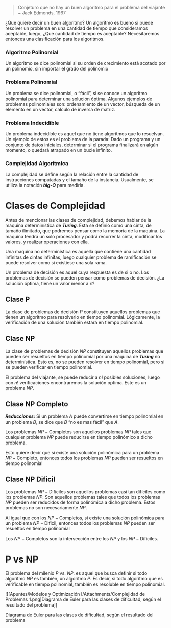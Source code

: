 > Conjeturo que no hay un buen algoritmo para el problema del viajante ~ Jack Edmonds, 1967
> 

¿Que quiere decir un buen algoritmo? Un algoritmo es bueno si puede resolver un problema en una cantidad de tiempo que consideramos aceptable, luego, ¿Que cantidad de tiempo es aceptable? Necesitaremos entonces una clasificación para los algoritmos.

### Algoritmo Polinomial

Un algoritmo se dice polinomial si su orden de crecimiento está acotado por un polinomio, sin importar el grado del polinomio

### Problema Polinomial

Un problema se dice polinomial, o “fácil”, si se conoce un algoritmo polinomial para determinar una solución óptima. Algunos ejemplos de problemas polinomiales son: ordenamiento de un vector, búsqueda de un elemento en un vector, calculo de inversa de matriz.

### Problema Indecidible

Un problema indecidible es aquel que no tiene algoritmos que lo resuelvan. Un ejemplo de estos es el problema de la parada: Dado un programa y un conjunto de datos iniciales, determinar si el programa finalizará en algún momento, o quedará atrapado en un bucle infinito.

### Complejidad Algorítmica

La complejidad se define según la relación entre la cantidad de instrucciones computadas y el tamaño de la instancia. Usualmente, se utiliza la notación ***big-O*** para medirla.

# Clases de Complejidad

Antes de mencionar las clases de complejidad, debemos hablar de la maquina determinística de ***Turing***. Esta se definió como una cinta, de tamaño ilimitado, que podremos pensar como la memoria de la maquina. La maquina tendrá un solo procesador y podrá recorrer la cinta, modificar los valores, y realizar operaciones con ella.

Una maquina no determinística es aquella que contiene una cantidad infinitas de cintas infinitas, luego cualquier problema de ramificación se puede resolver como si existiese una sola rama.

Un problema de decisión es aquel cuya respuesta es de si o no. Los problemas de decisión se pueden pensar como problemas de decisión. ¿La solución óptima, tiene un valor menor a $x$?

## Clase P

La clase de problemas de decisión $P$ constituyen aquellos problemas que tienen un algoritmo para resolverlo en tiempo polinomial. Lógicamente, la verificación de una solución también estará en tiempo polinomial.

## Clase NP

La clase de problemas de decisión $NP$ constituyen aquellos problemas que pueden ser resueltos en tiempo polinomial por una maquina de ***Turing*** no determinística. Esto es, no se pueden resolver en tiempo polinomial, pero si se pueden verificar en tiempo polinomial.

El problema del viajante, se puede reducir a $n!$ posibles soluciones, luego con $n!$ verificaciones encontraremos la solución optima. Este es un problema $NP$.

## Clase NP Completo

***Reducciones:*** Si un problema $A$ puede convertirse en tiempo polinomial en un problema $B$, se dice que $B$ “no es mas fácil” que $A$. 

Los problemas $NP{-}\text{Completos}$ son aquellos problemas $NP$ tales que cualquier problema $NP$ puede reducirse en tiempo polinómico a dicho problema.

Esto quiere decir que si existe una solución polinómica para un problema $NP{-}\text{Completo}$, entonces todos los problemas $NP$ pueden ser resueltos en tiempo polinomial

## Clase NP Dificil

Los problemas $NP{-}\text{Dificiles}$ son aquellos problemas casi tan difíciles como los problemas $NP$. Son aquellos problemas tales que todos los problemas $NP$ pueden ser reducidos de forma polinómica a dicho problema. Estos problemas no son necesariamente $NP$.

Al igual que con los $NP{-}\text{Completos}$, si existe una solución polinómica para un problema $NP{-}\text{Dificil}$, entonces todos los problemas $NP$ pueden ser resueltos en tiempo polinomial

Los $NP{-}\text{Completos}$ son la intersección entre los $NP$ y los $NP{-}\text{Dificiles}$.

# P vs NP

El problema del milenio $P$ vs. $NP$. es aquel que busca definir si todo algoritmo $NP$ es también, un algoritmo $P$. Es decir, si todo algoritmo que es verificable en tiempo polinomial, también es resoluble en tiempo polinomial.

![[Apuntes/Modelos y Optimización I/Attachments/Complejidad de Problemas 1.png|Diagrama de Euler para las clases de dificultad, según el resultado del problema]]

Diagrama de Euler para las clases de dificultad, según el resultado del problema